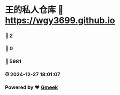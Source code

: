 # 王的私人仓库 :link: https://wgy3699.github.io 
### :page_facing_up: [2](https://wgy3699.github.io/tag.html) 
### :speech_balloon: 0 
### :hibiscus: 5981 
### :alarm_clock: 2024-12-27 18:01:07 
### Powered by :heart: [Gmeek](https://github.com/Meekdai/Gmeek)
